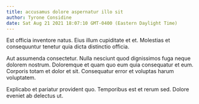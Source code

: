 ```yaml
---
title: accusamus dolore aspernatur illo sit
author: Tyrone Considine
date: Sat Aug 21 2021 18:07:10 GMT-0400 (Eastern Daylight Time)
---
```

Est officia inventore natus. Eius illum cupiditate et et. Molestias et consequuntur tenetur quia dicta distinctio officia.

 Aut assumenda consectetur. Nulla nesciunt quod dignissimos fuga neque dolorem nostrum. Doloremque et quam quo eum quia consequatur et eum. Corporis totam et dolor et sit. Consequatur error et voluptas harum voluptatem.

 Explicabo et pariatur provident quo. Temporibus est et rerum sed. Dolore eveniet ab delectus ut.
